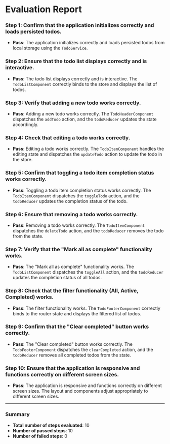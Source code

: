 # Evaluation Report

### Step 1: Confirm that the application initializes correctly and loads persisted todos.
- **Pass**: The application initializes correctly and loads persisted todos from local storage using the `TodoService`.

### Step 2: Ensure that the todo list displays correctly and is interactive.
- **Pass**: The todo list displays correctly and is interactive. The `TodoListComponent` correctly binds to the store and displays the list of todos.

### Step 3: Verify that adding a new todo works correctly.
- **Pass**: Adding a new todo works correctly. The `TodoHeaderComponent` dispatches the `addTodo` action, and the `todoReducer` updates the state accordingly.

### Step 4: Check that editing a todo works correctly.
- **Pass**: Editing a todo works correctly. The `TodoItemComponent` handles the editing state and dispatches the `updateTodo` action to update the todo in the store.

### Step 5: Confirm that toggling a todo item completion status works correctly.
- **Pass**: Toggling a todo item completion status works correctly. The `TodoItemComponent` dispatches the `toggleTodo` action, and the `todoReducer` updates the completion status of the todo.

### Step 6: Ensure that removing a todo works correctly.
- **Pass**: Removing a todo works correctly. The `TodoItemComponent` dispatches the `deleteTodo` action, and the `todoReducer` removes the todo from the state.

### Step 7: Verify that the "Mark all as complete" functionality works.
- **Pass**: The "Mark all as complete" functionality works. The `TodoListComponent` dispatches the `toggleAll` action, and the `todoReducer` updates the completion status of all todos.

### Step 8: Check that the filter functionality (All, Active, Completed) works.
- **Pass**: The filter functionality works. The `TodoFooterComponent` correctly binds to the router state and displays the filtered list of todos.

### Step 9: Confirm that the "Clear completed" button works correctly.
- **Pass**: The "Clear completed" button works correctly. The `TodoFooterComponent` dispatches the `clearCompleted` action, and the `todoReducer` removes all completed todos from the state.

### Step 10: Ensure that the application is responsive and functions correctly on different screen sizes.
- **Pass**: The application is responsive and functions correctly on different screen sizes. The layout and components adjust appropriately to different screen sizes.

---

### Summary
- **Total number of steps evaluated**: 10
- **Number of passed steps**: 10
- **Number of failed steps**: 0